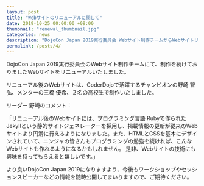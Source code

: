 ```yaml
---
layout: post
title: "Webサイトのリニューアルに関して"
date: 2019-10-25 00:00:00 +09:00
thumbnail: "renewal_thumbnail.jpg"
categories: news
description: "DojoCon Japan 2019実行委員会 Webサイト制作チームからWebサイトリニューアルに関してのお知らせです。"
permalink: /posts/4/
---
```

DojoCon Japan 2019実行委員会のWebサイト制作チームにて、制作を続けておりましたWebサイトをリニューアルいたしました。

リニューアル後のWebサイトは、CoderDojoで活躍するチャンピオンの野崎 智弘、メンターの三橋 優希、２名の高校生で制作いたしました。


リーダー 野崎のコメント：

「リニューアル後のWebサイトには、プログラミング言語 Rubyで作られたJekyllという静的サイトジェネレーターを採用し、掲載情報の更新が従来のWebサイトより円滑に行えるようになりました。また、HTMLとCSSを基本にデザインされていて、ニンジャの皆さんもプログラミングの勉強を続ければ、こんなWebサイトも作れるようになるかもしれません。
是非、Webサイトの技術にも興味を持ってもらえると嬉しいです。」


より良いDojoCon Japan 2019になりますよう、今後もワークショップやセッションスピーカーなどの情報を随時公開してまいりますので、ご期待ください。

